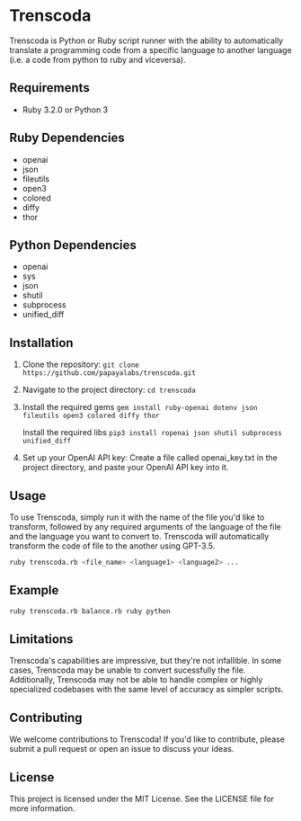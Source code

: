 # Trenscoda
Trenscoda is Python or Ruby script runner with the ability to automatically translate a programming code from a specific language to another language (i.e. a code from python to ruby and viceversa). 

## Requirements
* Ruby 3.2.0 or Python 3

## Ruby Dependencies
* openai
* json
* fileutils
* open3
* colored
* diffy
* thor

## Python Dependencies
* openai
* sys
* json
* shutil
* subprocess
* unified_diff

## Installation
1. Clone the repository:
`git clone https://github.com/papayalabs/trenscoda.git`
2. Navigate to the project directory:
`cd trenscoda`

3. Install the required gems
`gem install ruby-openai dotenv json fileutils open3 colored diffy thor`

   Install the required libs
`pip3 install ropenai json shutil subprocess unified_diff`

4. Set up your OpenAI API key:
Create a file called openai_key.txt in the project directory, and paste your OpenAI API key into it.

## Usage

To use Trenscoda, simply run it with the name of the file you'd like to transform, followed by any required arguments of the language of the file and the language you want to convert to. Trenscoda will automatically transform the code of file to the another  using GPT-3.5. 

```bash
ruby trenscoda.rb <file_name> <language1> <language2> ...
```


## Example

```bash
ruby trenscoda.rb balance.rb ruby python
```

## Limitations
Trenscoda's capabilities are impressive, but they're not infallible. In some cases, Trenscoda may be unable to convert sucessfully the file. Additionally, Trenscoda may not be able to handle complex or highly specialized codebases with the same level of accuracy as simpler scripts.

## Contributing
We welcome contributions to Trenscoda! If you'd like to contribute, please submit a pull request or open an issue to discuss your ideas.

## License
This project is licensed under the MIT License. See the LICENSE file for more information.